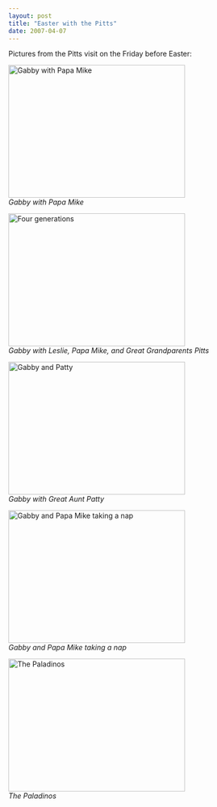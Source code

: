 ```yaml
---
layout: post
title: "Easter with the Pitts"
date: 2007-04-07
---
```


<p>Pictures from the Pitts visit on the Friday before Easter:</p>
<p><img height="263" alt="Gabby with Papa Mike" src="/thepaladinos/assets/images/P1000460 (Custom).JPG " width="350"/><br/>
<em>Gabby with Papa Mike</em></p>
<p><img height="263" alt="Four generations" src="/thepaladinos/assets/images/P1000456%20(Custom).JPG" width="350"/><br/>
<em>Gabby with Leslie, Papa Mike, and Great Grandparents Pitts</em></p>
<p><img height="263" alt="Gabby and Patty" src="/thepaladinos/assets/images/P1000467 (Custom).JPG " width="350"/><br/>
<em>Gabby with Great Aunt Patty</em></p>
<p><img height="263" alt="Gabby and Papa Mike taking a nap" src="/thepaladinos/assets/images/P1000464 (Custom).JPG " width="350"/><br/>
<em>Gabby and Papa Mike taking a nap</em></p>
<p><img height="263" alt="The Paladinos" src="/thepaladinos/assets/images/P1000459 (Custom).JPG " width="350"/><br/>
<em>The Paladinos</em></p>
